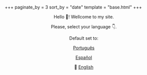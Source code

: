 +++
paginate_by = 3
sort_by = "date"
template = "base.html"
+++

<p align="center"> Hello 👋! Wellcome to my site.</p>
<p align="center"> Please, select your language 👇.</p>
<p align="center"> Default set to: </p>
<p align="center"><a class="top" href="/pt/">Português</a>
</p>
<p align="center"><a class="top" href="/es/">Español</a>
</p>
<p style="text-align:center;">🔴 <a class="top" href="/">English</a>
</p>

